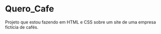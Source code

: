 # Quero_Cafe
 Projeto que estou fazendo em HTML e CSS sobre um site de uma empresa fictícia de cafés.
